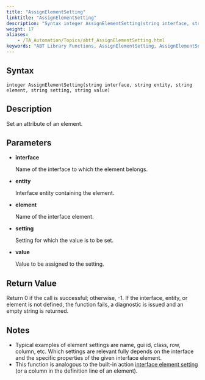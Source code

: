 ```yaml
--- 
title: "AssignElementSetting"
linktitle: "AssignElementSetting"
description: "Syntax integer AssignElementSetting(string interface, string entity, string element, string setting, string value) Description Set an attribute of an element. Parameters interface Name of the ..."
weight: 17
aliases: 
    - /TA_Automation/Topics/abtf_AssignElementSetting.html
keywords: "ABT Library Functions, AssignElementSetting, AssignElementSetting (ABT library function)"
---
```


## Syntax

`integer AssignElementSetting(string interface, string entity, string element, string setting, string value)`

## Description

Set an attribute of an element.

## Parameters

-   **interface**

    Name of the interface to which the element belongs.

-   **entity**

    Interface entity containing the element.

-   **element**

    Name of the interface element.

-   **setting**

    Setting for which the value is to be set.

-   **value**

    Value to be assigned to the setting.


## Return Value

Return 0 if the call is successful; otherwise, -1. If the interface, entity, or element is not defined, the function fails, a diagnostic is issued and an empty string is returned.

## Notes

-   Typical examples of element settings are name, gui id, class, row, column, etc. Which settings are relevant fully depends on the interface and the specific properties of the given interface element.
-   This function is analogous to the built-in action [interface element setting](/TA_Automation/Topics/bia_interface_element_setting.html) \(or a column in the definition line of an element\).




